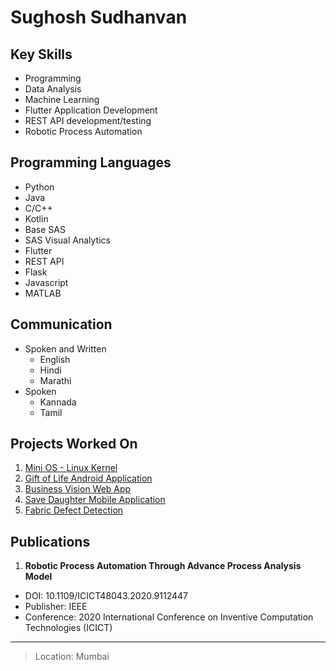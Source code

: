 Sughosh Sudhanvan
=================

Key Skills
----------

* Programming
* Data Analysis
* Machine Learning
* Flutter Application Development
* REST API development/testing
* Robotic Process Automation

Programming Languages 
---------------------

* Python
* Java
* C/C++
* Kotlin
* Base SAS
* SAS Visual Analytics
* Flutter
* REST API
* Flask
* Javascript
* MATLAB

Communication
-------------

* Spoken and Written
  * English
  * Hindi
  * Marathi
* Spoken
  * Kannada
  * Tamil
  
Projects Worked On
------------------

1. [Mini OS - Linux Kernel](https://github.com/bssughosh/Mini-OS-Linux-Kernel)
2. [Gift of Life Android Application](https://github.com/bssughosh/GiftOfLife)
3. [Business Vision Web App](https://github.com/bssughosh/Business-Vision-Website)
4. [Save Daughter Mobile Application](https://github.com/amandesai01/SaveDaughter)
5. [Fabric Defect Detection](https://github.com/bssughosh/fabric-defect-detection)

Publications
------------

1. **Robotic Process Automation Through Advance Process Analysis Model**
  * DOI: 10.1109/ICICT48043.2020.9112447
  * Publisher: IEEE
  * Conference: 2020 International Conference on Inventive Computation Technologies (ICICT)
  
----------------------
> Location: Mumbai
  
